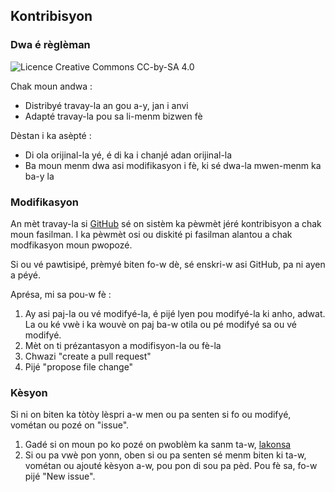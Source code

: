 ## Kontribisyon

### Dwa é règlèman

![Licence Creative Commons CC-by-SA 4.0](https://i.creativecommons.org/l/by-sa/4.0/88x31.png "Licence Creative Commons Attribution -  Partage dans les Mêmes Conditions 4.0 International")

Chak moun andwa :

* Distribyé travay-la an gou a-y, jan i anvi
* Adapté travay-la pou sa li-menm bizwen fè

Dèstan i ka asèpté :

* Di ola orijinal-la yé, é di ka i chanjé adan orijinal-la
* Ba moun menm dwa asi modifikasyon i fè, ki sé dwa-la mwen-menm ka ba-y la

### Modifikasyon

An mèt travay-la si [GitHub](https://github.com/grankontel/kkm) sé on sistèm ka pèwmèt jéré kontribisyon a chak moun fasilman. I ka pèwmèt osi ou diskité pi fasilman alantou a chak modfikasyon moun pwopozé.

Si ou vé pawtisipé, prèmyé biten fo-w dè, sé enskri-w asi GitHub, pa ni ayen a péyé.

Aprésa, mi sa pou-w fè :

1. Ay asi paj-la ou vé modifyé-la, é pijé lyen pou modifyé-la ki anho, adwat.   
La ou ké vwè i ka wouvè on paj ba-w otila ou pé modifyé sa ou vé modifyé.
2. Mèt on ti prézantasyon a modifisyon-la ou fè-la
3. Chwazi "create a pull request"
4. Pijé "propose file change"

### Kèsyon

Si ni on biten ka tòtòy lèspri a-w men ou pa senten si fo ou modifyé, vométan ou pozé on "issue".

1. Gadé si on moun po ko pozé on pwoblèm ka sanm ta-w, [lakonsa](https://github.com/grankontel/kkm/issues)
2. Si ou pa vwè pon yonn, oben si ou pa senten sé menm biten ki ta-w, vométan ou ajouté kèsyon a-w, pou pon di sou pa pèd. Pou fè sa, fo-w pijé "New issue".
